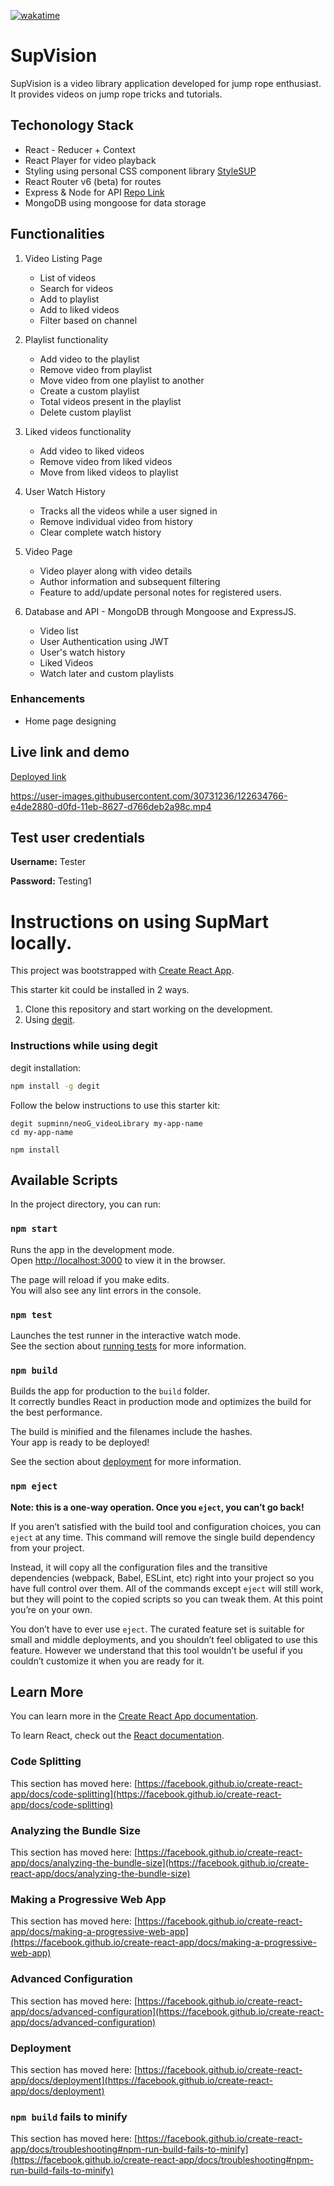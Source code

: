 [![wakatime](https://wakatime.com/badge/github/supminn/neoG_videoLibrary.svg)](https://wakatime.com/badge/github/supminn/neoG_videoLibrary)

# SupVision

SupVision is a video library application developed for jump rope enthusiast. It provides videos on jump rope tricks and tutorials.

## Techonology Stack
- React - Reducer + Context
- React Player for video playback
- Styling using personal CSS component library [StyleSUP](https://stylesup.netlify.app/)
- React Router v6 (beta) for routes
- Express & Node for API [Repo Link](https://github.com/supminn/neoG_Backend/)
- MongoDB using mongoose for data storage

## Functionalities

1. Video Listing Page
   - List of videos
   - Search for videos
   - Add to playlist
   - Add to liked videos
   - Filter based on channel

2. Playlist functionality
   - Add video to the playlist
   - Remove video from playlist
   - Move video from one playlist to another
   - Create a custom playlist
   - Total videos present in the playlist
   - Delete custom playlist

3. Liked videos functionality
   - Add video to liked videos
   - Remove video from liked videos
   - Move from liked videos to playlist

4. User Watch History
   - Tracks all the videos while a user signed in
   - Remove individual video from history
   - Clear complete watch history

5. Video Page
   - Video player along with video details
   - Author information and subsequent filtering
   - Feature to add/update personal notes for registered users.

7. Database and API - MongoDB through Mongoose and ExpressJS.
   - Video list
   - User Authentication using JWT
   - User's watch history
   - Liked Videos
   - Watch later and custom playlists

### Enhancements
- Home page designing
## Live link and demo

[Deployed link](https://supvision.netlify.app/)

https://user-images.githubusercontent.com/30731236/122634766-e4de2880-d0fd-11eb-8627-d766deb2a98c.mp4

## Test user credentials
**Username:** Tester

**Password:** Testing1

# Instructions on using SupMart locally.

This project was bootstrapped with [Create React App](https://github.com/facebook/create-react-app).

This starter kit could be installed in 2 ways.

1. Clone this repository and start working on the development.
2. Using [degit](https://github.com/Rich-Harris/degit).

### Instructions while using degit

degit installation:

```bash
npm install -g degit
```

Follow the below instructions to use this starter kit:

```
degit supminn/neoG_videoLibrary my-app-name
cd my-app-name

npm install
```
## Available Scripts

In the project directory, you can run:

### `npm start`

Runs the app in the development mode.\
Open [http://localhost:3000](http://localhost:3000) to view it in the browser.

The page will reload if you make edits.\
You will also see any lint errors in the console.

### `npm test`

Launches the test runner in the interactive watch mode.\
See the section about [running tests](https://facebook.github.io/create-react-app/docs/running-tests) for more information.

### `npm build`

Builds the app for production to the `build` folder.\
It correctly bundles React in production mode and optimizes the build for the best performance.

The build is minified and the filenames include the hashes.\
Your app is ready to be deployed!

See the section about [deployment](https://facebook.github.io/create-react-app/docs/deployment) for more information.

### `npm eject`

**Note: this is a one-way operation. Once you `eject`, you can’t go back!**

If you aren’t satisfied with the build tool and configuration choices, you can `eject` at any time. This command will remove the single build dependency from your project.

Instead, it will copy all the configuration files and the transitive dependencies (webpack, Babel, ESLint, etc) right into your project so you have full control over them. All of the commands except `eject` will still work, but they will point to the copied scripts so you can tweak them. At this point you’re on your own.

You don’t have to ever use `eject`. The curated feature set is suitable for small and middle deployments, and you shouldn’t feel obligated to use this feature. However we understand that this tool wouldn’t be useful if you couldn’t customize it when you are ready for it.

## Learn More

You can learn more in the [Create React App documentation](https://facebook.github.io/create-react-app/docs/getting-started).

To learn React, check out the [React documentation](https://reactjs.org/).

### Code Splitting

This section has moved here: [https://facebook.github.io/create-react-app/docs/code-splitting](https://facebook.github.io/create-react-app/docs/code-splitting)

### Analyzing the Bundle Size

This section has moved here: [https://facebook.github.io/create-react-app/docs/analyzing-the-bundle-size](https://facebook.github.io/create-react-app/docs/analyzing-the-bundle-size)

### Making a Progressive Web App

This section has moved here: [https://facebook.github.io/create-react-app/docs/making-a-progressive-web-app](https://facebook.github.io/create-react-app/docs/making-a-progressive-web-app)

### Advanced Configuration

This section has moved here: [https://facebook.github.io/create-react-app/docs/advanced-configuration](https://facebook.github.io/create-react-app/docs/advanced-configuration)

### Deployment

This section has moved here: [https://facebook.github.io/create-react-app/docs/deployment](https://facebook.github.io/create-react-app/docs/deployment)

### `npm build` fails to minify

This section has moved here: [https://facebook.github.io/create-react-app/docs/troubleshooting#npm-run-build-fails-to-minify](https://facebook.github.io/create-react-app/docs/troubleshooting#npm-run-build-fails-to-minify)

